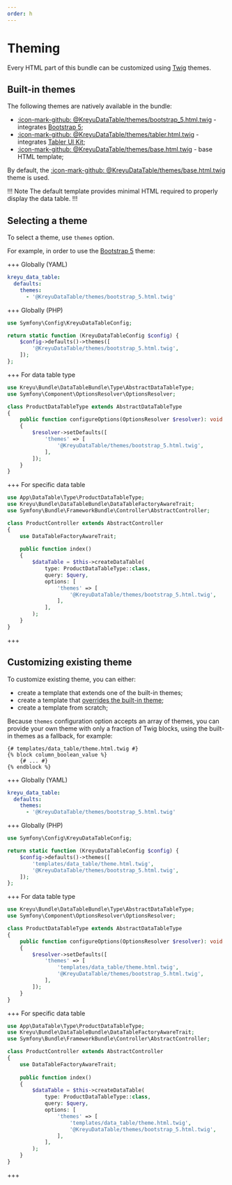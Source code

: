 ```yaml
---
order: h
---
```


# Theming

Every HTML part of this bundle can be customized using [Twig](https://twig.symfony.com/) themes.

## Built-in themes

The following themes are natively available in the bundle:

- [:icon-mark-github: @KreyuDataTable/themes/bootstrap_5.html.twig](https://github.com/Kreyu/data-table-bundle/blob/main/src/Resources/views/themes/bootstrap_5.html.twig) - integrates [Bootstrap 5](https://getbootstrap.com/docs/5.0/);
- [:icon-mark-github: @KreyuDataTable/themes/tabler.html.twig](https://github.com/Kreyu/data-table-bundle/blob/main/src/Resources/views/themes/tabler.html.twig) - integrates [Tabler UI Kit](https://tabler.io/);
- [:icon-mark-github: @KreyuDataTable/themes/base.html.twig](https://github.com/Kreyu/data-table-bundle/blob/main/src/Resources/views/themes/base.html.twig) - base HTML template;

By default, the [:icon-mark-github: @KreyuDataTable/themes/base.html.twig](https://github.com/Kreyu/data-table-bundle/blob/main/src/Resources/views/themes/base.html.twig) theme is used.

!!! Note
The default template provides minimal HTML required to properly display the data table.
!!!

## Selecting a theme

To select a theme, use `themes` option.

For example, in order to use the [Bootstrap 5](https://getbootstrap.com/docs/5.0/) theme:

+++ Globally (YAML)
```yaml # config/packages/kreyu_data_table.yaml
kreyu_data_table:
  defaults:
    themes:
      - '@KreyuDataTable/themes/bootstrap_5.html.twig'
```
+++ Globally (PHP)
```php # config/packages/kreyu_data_table.php
use Symfony\Config\KreyuDataTableConfig;

return static function (KreyuDataTableConfig $config) {
    $config->defaults()->themes([
        '@KreyuDataTable/themes/bootstrap_5.html.twig',
    ]);
};
```
+++ For data table type
```php # src/DataTable/Type/ProductDataTable.php
use Kreyu\Bundle\DataTableBundle\Type\AbstractDataTableType;
use Symfony\Component\OptionsResolver\OptionsResolver;

class ProductDataTableType extends AbstractDataTableType
{
    public function configureOptions(OptionsResolver $resolver): void
    {
        $resolver->setDefaults([
            'themes' => [
                '@KreyuDataTable/themes/bootstrap_5.html.twig',
            ],
        ]);
    }
}
```
+++ For specific data table
```php # src/Controller/ProductController.php
use App\DataTable\Type\ProductDataTableType;
use Kreyu\Bundle\DataTableBundle\DataTableFactoryAwareTrait;
use Symfony\Bundle\FrameworkBundle\Controller\AbstractController;

class ProductController extends AbstractController
{
    use DataTableFactoryAwareTrait;
    
    public function index()
    {
        $dataTable = $this->createDataTable(
            type: ProductDataTableType::class, 
            query: $query,
            options: [
                'themes' => [
                    '@KreyuDataTable/themes/bootstrap_5.html.twig',
                ],
            ],
        );
    }
}
```
+++

## Customizing existing theme

To customize existing theme, you can either:

- create a template that extends one of the built-in themes;
- create a template that [overrides the built-in theme](https://symfony.com/doc/current/bundles/override.html#templates);
- create a template from scratch;

Because `themes` configuration option accepts an array of themes,
you can provide your own theme with only a fraction of Twig blocks,
using the built-in themes as a fallback, for example:

```twig
{# templates/data_table/theme.html.twig #}
{% block column_boolean_value %}
    {# ... #}
{% endblock %}
```

+++ Globally (YAML)
```yaml # config/packages/kreyu_data_table.yaml
kreyu_data_table:
  defaults:
    themes:
      - '@KreyuDataTable/themes/bootstrap_5.html.twig'
```
+++ Globally (PHP)
```php # config/packages/kreyu_data_table.php
use Symfony\Config\KreyuDataTableConfig;

return static function (KreyuDataTableConfig $config) {
    $config->defaults()->themes([
        'templates/data_table/theme.html.twig',
        '@KreyuDataTable/themes/bootstrap_5.html.twig',
    ]);
};
```
+++ For data table type
```php # src/DataTable/Type/ProductDataTable.php
use Kreyu\Bundle\DataTableBundle\Type\AbstractDataTableType;
use Symfony\Component\OptionsResolver\OptionsResolver;

class ProductDataTableType extends AbstractDataTableType
{
    public function configureOptions(OptionsResolver $resolver): void
    {
        $resolver->setDefaults([
            'themes' => [
                'templates/data_table/theme.html.twig',
                '@KreyuDataTable/themes/bootstrap_5.html.twig',
            ],
        ]);
    }
}
```
+++ For specific data table
```php # src/Controller/ProductController.php
use App\DataTable\Type\ProductDataTableType;
use Kreyu\Bundle\DataTableBundle\DataTableFactoryAwareTrait;
use Symfony\Bundle\FrameworkBundle\Controller\AbstractController;

class ProductController extends AbstractController
{
    use DataTableFactoryAwareTrait;
    
    public function index()
    {
        $dataTable = $this->createDataTable(
            type: ProductDataTableType::class, 
            query: $query,
            options: [
                'themes' => [
                    'templates/data_table/theme.html.twig',
                    '@KreyuDataTable/themes/bootstrap_5.html.twig',
                ],
            ],
        );
    }
}
```
+++

